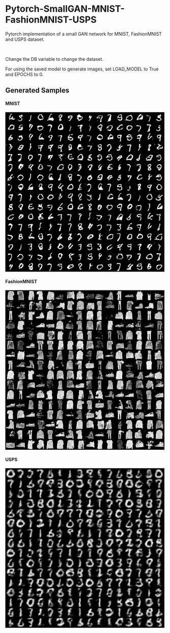 # Pytorch-SmallGAN-MNIST-FashionMNIST-USPS
Pytorch implementation of a small GAN network for MNIST, FashionMNIST and USPS dataset.

<br>

Change the DB variable to change the dataset.

For using the saved model to generate images, set LOAD_MODEL to True and EPOCHS to 0.


## Generated Samples
#### MNIST
<img src="/Results/MNIST.png" width="500"></img>
#### FashionMNIST
<img src="/Results/FashionMNIST.png" width="500"></img>
#### USPS
<img src="/Results/USPS.png" width="500"></img>
